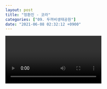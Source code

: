 ```yaml
---
layout: post
title: "정환진 - 코라"
categories: ["09. 두꺼비생태공원"]
date: "2021-06-08 02:32:12 +0900"
---
```

<video class="post-video" controls>

    <source src='{{ "assets/videos/09. 두꺼비생태공원/06.mp4" | relative_url }}'
            type="video/mp4">

    Sorry, your browser doesn't support embedded videos.
</video>
